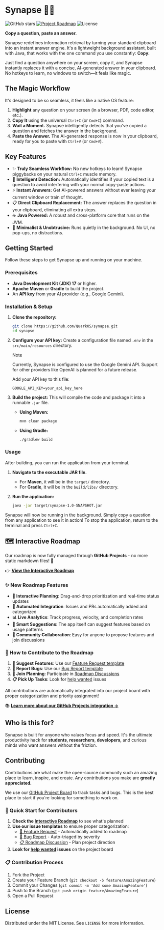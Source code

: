 # Synapse 🧠✨

![GitHub stars](https://img.shields.io/github/stars/QuarkOS/synapse?style=flat-square)
[![Project Roadmap](https://img.shields.io/badge/Project-Roadmap-7B68EE?style=flat-square)](https://github.com/users/QuarkOS/projects/1/views/1)
![License](https://img.shields.io/github/license/QuarkOS/synapse?style=flat-square)

**Copy a question, paste an answer.**

Synapse redefines information retrieval by turning your standard clipboard into an instant answer engine. It's a lightweight background assistant, built with Java, that works with the one command you use constantly: **Copy**.

Just find a question anywhere on your screen, copy it, and Synapse instantly replaces it with a concise, AI-generated answer in your clipboard. No hotkeys to learn, no windows to switch—it feels like magic.



## The Magic Workflow

It's designed to be so seamless, it feels like a native OS feature:

1.  **Highlight** any question on your screen (in a browser, PDF, code editor, etc.).
2.  **Copy It** using the universal `Ctrl+C` (or `Cmd+C`) command.
3.  **Wait a Moment.** Synapse intelligently detects that you've copied a question and fetches the answer in the background.
4.  **Paste the Answer.** The AI-generated response is now in your clipboard, ready for you to paste with `Ctrl+V` (or `Cmd+V`).

## Key Features

*   ✨ **Truly Seamless Workflow:** No new hotkeys to learn! Synapse piggybacks on your natural `Ctrl+C` muscle memory.
*   🧠 **Intelligent Detection:** Automatically identifies if your copied text is a question to avoid interfering with your normal copy-paste actions.
*   ⚡ **Instant Answers:** Get AI-powered answers without ever leaving your current window or train of thought.
*   📋 **Direct Clipboard Replacement:** The answer replaces the question in your clipboard, eliminating all extra steps.
*   ☕ **Java Powered:** A robust and cross-platform core that runs on the JVM.
*   🤫 **Minimalist & Unobtrusive:** Runs quietly in the background. No UI, no pop-ups, no distractions.

## Getting Started

Follow these steps to get Synapse up and running on your machine.

### Prerequisites

*   **Java Development Kit (JDK) 17** or higher.
*   **Apache Maven** or **Gradle** to build the project.
*   An **API key** from your AI provider (e.g., Google Gemini).

### Installation & Setup

1.  **Clone the repository:**
    ```sh
    git clone https://github.com/QuarkOS/synapse.git
    cd synapse
    ```

2.  **Configure your API key:**
    Create a configuration file named `.env` in the `src/main/resources` directory. 
    
    > [!NOTE]
    > Currently, Synapse is configured to use the Google Gemini API. Support for other providers like OpenAI is planned for a future release.

    Add your API key to this file:
    ```properties
    GOOGLE_API_KEY=your_api_key_here
    ```

3.  **Build the project:**
    This will compile the code and package it into a runnable `.jar` file.

    *   **Using Maven:**
        ```sh
        mvn clean package
        ```
    *   **Using Gradle:**
        ```sh
        ./gradlew build
        ```

### Usage

After building, you can run the application from your terminal.

1.  **Navigate to the executable JAR file.**
    *   For **Maven**, it will be in the `target/` directory.
    *   For **Gradle**, it will be in the `build/libs/` directory.

2.  **Run the application:**
    ```sh
    java -jar target/synapse-1.0-SNAPSHOT.jar
    ```

Synapse will now be running in the background. Simply copy a question from any application to see it in action! To stop the application, return to the terminal and press `Ctrl+C`.

## 🗺️ Interactive Roadmap

Our roadmap is now fully managed through **GitHub Projects** - no more static markdown files! 🎉

👉 **[View the Interactive Roadmap](https://github.com/users/QuarkOS/projects/1/views/1)**

### ✨ New Roadmap Features

- **🎯 Interactive Planning**: Drag-and-drop prioritization and real-time status updates
- **🤖 Automated Integration**: Issues and PRs automatically added and categorized
- **📊 Live Analytics**: Track progress, velocity, and completion rates
- **🚀 Smart Suggestions**: The app itself can suggest features based on usage patterns
- **💬 Community Collaboration**: Easy for anyone to propose features and join discussions

### 🎯 How to Contribute to the Roadmap

1. **📝 Suggest Features**: Use our [Feature Request template](https://github.com/QuarkOS/Synapse/issues/new?template=feature_request.yml)
2. **🐛 Report Bugs**: Use our [Bug Report template](https://github.com/QuarkOS/Synapse/issues/new?template=bug_report.yml)  
3. **💭 Join Planning**: Participate in [Roadmap Discussions](https://github.com/QuarkOS/Synapse/issues/new?template=roadmap_discussion.yml)
4. **📋 Pick Up Tasks**: Look for [help wanted](https://github.com/QuarkOS/Synapse/labels/help%20wanted) issues

All contributions are automatically integrated into our project board with proper categorization and priority assignment!

📚 **[Learn more about our GitHub Projects integration →](docs/GITHUB_PROJECTS_INTEGRATION.md)**

## Who is this for?

Synapse is built for anyone who values focus and speed. It's the ultimate productivity hack for **students**, **researchers**, **developers**, and curious minds who want answers without the friction.

## Contributing

Contributions are what make the open-source community such an amazing place to learn, inspire, and create. Any contributions you make are **greatly appreciated**.

We use our [GitHub Project Board](https://github.com/users/QuarkOS/projects/1/views/1) to track tasks and bugs. This is the best place to start if you're looking for something to work on.

### 🚀 Quick Start for Contributors

1. **Check the [Interactive Roadmap](https://github.com/users/QuarkOS/projects/1/views/1)** to see what's planned
2. **Use our issue templates** to ensure proper categorization:
   - [🚀 Feature Request](https://github.com/QuarkOS/Synapse/issues/new?template=feature_request.yml) - Automatically added to roadmap
   - [🐛 Bug Report](https://github.com/QuarkOS/Synapse/issues/new?template=bug_report.yml) - Auto-triaged by severity
   - [📋 Roadmap Discussion](https://github.com/QuarkOS/Synapse/issues/new?template=roadmap_discussion.yml) - Plan project direction
3. **Look for [help wanted](https://github.com/QuarkOS/Synapse/labels/help%20wanted) issues** on the project board

### 📋 Contribution Process

1.  Fork the Project
2.  Create your Feature Branch (`git checkout -b feature/AmazingFeature`)
3.  Commit your Changes (`git commit -m 'Add some AmazingFeature'`)
4.  Push to the Branch (`git push origin feature/AmazingFeature`)
5.  Open a Pull Request

## License

Distributed under the MIT License. See `LICENSE` for more information.

